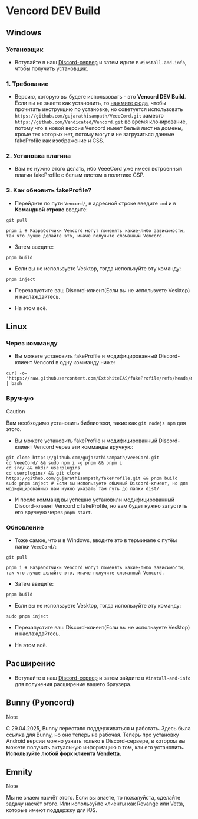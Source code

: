 # Vencord DEV Build
## Windows
### Установщик
- Вступайте в наш [Discord-сервер](https://discord.gg/ffmkewQ4R7) и затем идите в `#install-and-info`, чтобы получить установщик.

### 1. Требование

- Версию, которую вы будете использовать - это **Vencord DEV Build**. Если вы не знаете как установить, то [нажмите сюда](https://docs.vencord.dev/installing/), чтобы прочитать инструкцию по установке, но советуется использовать `https://github.com/gujarathisampath/VeeeCord.git` заместо `https://github.com/Vendicated/Vencord.git` во время клонирование, потому что в новой версии Vencord имеет белый лист на домены, кроме тех которых нет, потому могут и не загрузиться данные fakeProfile как изображение и CSS.

### 2. Установка плагина

- Вам не нужно этого делать, ибо VeeeCord уже имеет встроенный плагин fakeProfile с белым листом в политике CSP.

### 3. Как обновить fakeProfile?

- Перейдите по пути `Vencord/`, в адресной строке введите `cmd` и в **Командной строке** введите:

```shell
git pull
```

```shell
pnpm i # Разработчики Vencord могут поменять какие-либо зависимости, так что лучше делайте это, иначе получите сломанный Vencord.
```

- Затем введите:

```shell
pnpm build
```

- Если вы не используете Vesktop, тогда используйте эту команду:

```shell
pnpm inject
```
- Перезапустите ваш Discord-клиент(Если вы не используете Vesktop) и наслаждайтесь.

- На этом всё.

## Linux

### Через комманду
- Вы можете установить fakeProfile и модифицированный Discord-клиент Vencord в одну комманду ниже:
```shell
curl -o- 'https://raw.githubusercontent.com/ExtbhiteEAS/fakeProfile/refs/heads/main/assets/fpInstaller.sh' | bash
```

### Вручную
> [!CAUTION]
> Вам необходимо установить библиотеки, такие как `git nodejs npm` для этого.

- Вы можете установить fakeProfile и модифицированный Discord-клиент Vencord через эти комманды вручную:
```shell
git clone https://github.com/gujarathisampath/VeeeCord.git
cd VeeeCord/ && sudo npm i -g pnpm && pnpm i
cd src/ && mkdir userplugins
cd userplugins/ && git clone https://github.com/gujarathisampath/fakeProfile.git && pnpm build
sudo pnpm inject # Если вы используете обычный Discord-клиент, но для модифицированных вам нужно указать там путь до папки dist/
```
- И после комманд вы успешно установили модифицированный Discord-клиент Vencord с fakeProfile, но вам будет нужно запустить его вручную через `pnpm start`.

### Обновление
- Тоже самое, что и в Windows, вводите это в терминале с путём папки `VeeeCord/`:
```shell
git pull
```

```shell
pnpm i # Разработчики Vencord могут поменять какие-либо зависимости, так что лучше делайте это, иначе получите сломанный Vencord.
```

- Затем введите:

```shell
pnpm build
```

- Если вы не используете Vesktop, тогда используйте эту команду:
```shell
sudo pnpm inject
```
- Перезапустите ваш Discord-клиент(Если вы не используете Vesktop) и наслаждайтесь.

- На этом всё.

## Расширение
- Вступайте в наш [Discord-сервер](https://discord.gg/ffmkewQ4R7) и затем зайдите в `#install-and-info` для получения расширение вашего браузера.

## Bunny (Pyoncord)

> [!NOTE]
> С 29.04.2025, Bunny перестало поддерживаться и работать. Здесь была ссылка для Bunny, но оно теперь не рабочая. Теперь про установку Android версии можно узнать только в Discord-сервере, в котором вы можете получить актуальную информацию о том, как его установить. **Используйте любой форк клиента Vendetta.**

## Emnity

> [!NOTE]
> Мы не знаем насчёт этого. Если вы знаете, то пожалуйста, сделайте задачу насчёт этого.
> Или используйте клиенты как Revange или Vetta, которые имеют поддержку для iOS.